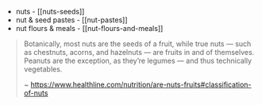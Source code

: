 * nuts - [[nuts-seeds]]
* nut & seed pastes - [[nut-pastes]]
* nut flours & meals - [[nut-flours-and-meals]]

> Botanically, most nuts are the seeds of a fruit, while true nuts — such as chestnuts, acorns, and hazelnuts — are fruits in and of themselves. Peanuts are the exception, as they’re legumes — and thus technically vegetables.
> 
> ~ https://www.healthline.com/nutrition/are-nuts-fruits#classification-of-nuts

